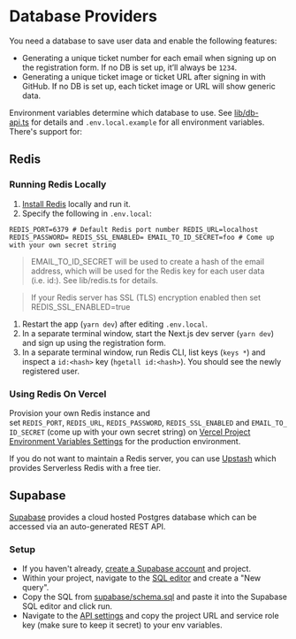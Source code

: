 # Database Providers

You need a database to save user data and enable the following features:

- Generating a unique ticket number for each email when signing up on the registration form. If no DB is set up, it’ll always be `1234`.
- Generating a unique ticket image or ticket URL after signing in with GitHub. If no DB is set up, each ticket image or URL will show generic data.

Environment variables determine which database to use. See [lib/db-api.ts](https://github.com/vercel/virtual-event-starter-kit/blob/main/lib/db-api.ts) for details and `.env.local.example` for all environment variables. There's support for:

## Redis

### **Running Redis Locally**

1. [Install Redis](https://redis.io/docs/getting-started/installation/) locally and run it.
2. Specify the following in `.env.local`:

`REDIS_PORT=6379 # Default Redis port number REDIS_URL=localhost REDIS_PASSWORD= REDIS_SSL_ENABLED= EMAIL_TO_ID_SECRET=foo # Come up with your own secret string`

> EMAIL_TO_ID_SECRET will be used to create a hash of the email address, which will be used for the Redis key for each user data (i.e. id:<hash>). See lib/redis.ts for details.

> If your Redis server has SSL (TLS) encryption enabled then set REDIS_SSL_ENABLED=true

1. Restart the app (`yarn dev`) after editing `.env.local`.
2. In a separate terminal window, start the Next.js dev server (`yarn dev`) and sign up using the registration form.
3. In a separate terminal window, run Redis CLI, list keys (`keys *`) and inspect a `id:<hash>` key (`hgetall id:<hash>`). You should see the newly registered user.

### **Using Redis On Vercel**

Provision your own Redis instance and set `REDIS_PORT`, `REDIS_URL`, `REDIS_PASSWORD`, `REDIS_SSL_ENABLED` and `EMAIL_TO_ID_SECRET` (come up with your own secret string) on [Vercel Project Environment Variables Settings](https://vercel.com/docs/environment-variables) for the production environment.

If you do not want to maintain a Redis server, you can use [Upstash](https://upstash.com/) which provides Serverless Redis with a free tier.

## Supabase

[Supabase](https://supabase.com/) provides a cloud hosted Postgres database which can be accessed via an auto-generated REST API.

### **Setup**

- If you haven't already, [create a Supabase account](https://app.supabase.com/) and project.
- Within your project, navigate to the [SQL editor](https://app.supabase.com/project/_/sql) and create a "New query".
- Copy the SQL from [supabase/schema.sql](https://github.com/vercel/virtual-event-starter-kit/blob/main/lib/db-providers/schema.sql) and paste it into the Supabase SQL editor and click run.
- Navigate to the [API settings](https://app.supabase.com/project/_/settings/api) and copy the project URL and service role key (make sure to keep it secret) to your env variables.
